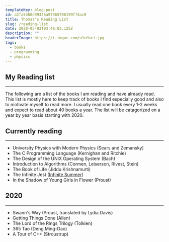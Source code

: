 ```yaml
---
templateKey: blog-post
id: a2fa5468d99326a579b5706199ff4ac0
title: Thomas's Reading List
slug: /reading-list
date: 2020-05-03T03:48:03.125Z
description: ""
headerImage: https://i.imgur.com/u1cHsci.jpg
tags:
  - books
  - programming
  - physics
---
```


## My Reading list
---
The following are a list of the books I am reading and have already read. This list is mostly here to keep track of books I find especially good and also to motivate myself to read more. I usually read one book every 1-2 weeks and expect to read about 40 books a year. The list will be catagorized on a year by year basis starting with 2020.


## Currently reading
---
* University Physics with Modern Physics (Sears and Zemansky)
* The C Programming Language (Kernighan and Ritchie)
* The Design of the UNIX Operating System (Bach)
* Introduction to Algorithms (Cormen, Leiserson, Rivest, Stein)
* The Book of Life (Jiddu Krishnamurti)
* The Infinite Jest ([Infinite Summer](https://www.reddit.com/r/infinitesummer/))
* In the Shadow of Young Girls in Flower (Proust)

## 2020
---
* Swann's Way (Proust, translated by Lydia Davis)
* Getting Things Done (Allen)
* The Lord of the Rings Trilogy (Tolkien)
* 365 Tao (Deng Ming-Dao)
* A Tour of C++ (Stroustrup)